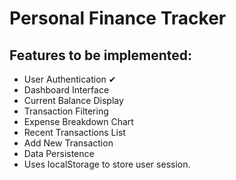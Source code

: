 # Personal Finance Tracker

## Features to be implemented: 
-  User Authentication ✔
-  Dashboard Interface
-  Current Balance Display
-  Transaction Filtering
-  Expense Breakdown Chart
-  Recent Transactions List
-  Add New Transaction
-  Data Persistence
-  Uses localStorage to store user session.
